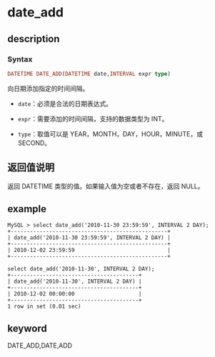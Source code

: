 # date_add

## description

### Syntax

```Haskell
DATETIME DATE_ADD(DATETIME date,INTERVAL expr type)
```

向日期添加指定的时间间隔。

* `date`：必须是合法的日期表达式。

* `expr`：需要添加的时间间隔，支持的数据类型为 INT。

* `type`：取值可以是 YEAR，MONTH，DAY，HOUR，MINUTE，或 SECOND。

## 返回值说明

返回 DATETIME 类型的值。如果输入值为空或者不存在，返回 NULL。

## example

```Plain Text
MySQL > select date_add('2010-11-30 23:59:59', INTERVAL 2 DAY);
+-------------------------------------------------+
| date_add('2010-11-30 23:59:59', INTERVAL 2 DAY) |
+-------------------------------------------------+
| 2010-12-02 23:59:59                             |
+-------------------------------------------------+

select date_add('2010-11-30', INTERVAL 2 DAY);
+----------------------------------------+
| date_add('2010-11-30', INTERVAL 2 DAY) |
+----------------------------------------+
| 2010-12-02 00:00:00                    |
+----------------------------------------+
1 row in set (0.01 sec)

```

## keyword

DATE_ADD,DATE,ADD
